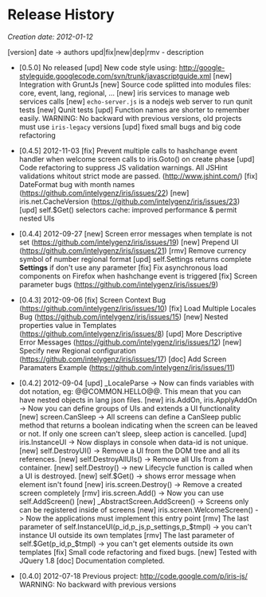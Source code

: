 # Release History

_Creation date: 2012-01-12_
 
 [version] date -> authors
 		upd|fix|new|dep|rmv - description

 * [0.5.0] No released
 		[upd] New code style using: http://google-styleguide.googlecode.com/svn/trunk/javascriptguide.xml
 		[new] Integration with GruntJs
 		[new] Source code splitted into modules files: core, event, lang, regional, ...
 		[new] iris services to manage web services calls
 		[new] `echo-server.js` is a nodejs web server to run qunit tests
 		[new] Qunit tests
 		[upd] Function names are shorter to remember easily. WARNING: No backward with previous versions, old projects must use `iris-legacy` versions
 		[upd] fixed small bugs and big code refactoring


 * [0.4.5] 2012-11-03
 		[fix] Prevent multiple calls to hashchange event handler when welcome screen calls to iris.Goto() on create phase
		[upd] Code refactoring to suppress JS validation warnings. All JSHint validations whitout strict mode are passed. (http://www.jshint.com/)
		[fix] DateFormat bug with month names (https://github.com/intelygenz/iris/issues/22)
		[new] iris.net.CacheVersion (https://github.com/intelygenz/iris/issues/23) 
		[upd] self.$Get() selectors cache: improved performance & permit nested UIs

 * [0.4.4] 2012-09-27
 		[new] Screen error messages when template is not set (https://github.com/intelygenz/iris/issues/19)
 		[new] Prepend UI (https://github.com/intelygenz/iris/issues/21)
 		[rmv] Remove currency symbol of number regional format
 		[upd] self.Settings returns complete __Settings__ if don't use any parameter
 		[fix] Fix asynchronous load components on Firefox when hashchange event is triggered
 		[fix] Screen parameter bugs (https://github.com/intelygenz/iris/issues/9)

 * [0.4.3] 2012-09-06
 		[fix] Screen Context Bug (https://github.com/intelygenz/iris/issues/10)
 		[fix] Load Multiple Locales Bug (https://github.com/intelygenz/iris/issues/15)
 		[new] Nested properties value in Templates (https://github.com/intelygenz/iris/issues/8)
 		[upd] More Descriptive Error Messages (https://github.com/intelygenz/iris/issues/12)
 		[new] Specify new Regional configuration (https://github.com/intelygenz/iris/issues/17)
 		[doc] Add Screen Paramaters Example (https://github.com/intelygenz/iris/issues/11)

 * [0.4.2] 2012-09-04
		[upd] _LocaleParse -> Now can finds variables with dot notation, eg: @@COMMON.HELLO@@. This mean that you can have nested objects in lang json files.
		[new] iris.AddOn, iris.ApplyAddOn -> Now you can define groups of UIs and extends a UI functionality
		[new] screen.CanSleep -> All screens can define a CanSleep public method that returns a boolean indicating when the screen can be leaved or not.
                               If only one screen can't sleep, sleep action is cancelled.
 		[upd] iris.InstanceUI -> Now displays in console when data-id is not unique.
 		[new] self.DestroyUI() -> Remove a UI from the DOM tree and all its references.
		[new] self.DestroyAllUIs() -> Remove all UIs from a container.
 		[new] self.Destroy() -> new Lifecycle function is called when a UI is destroyed.
 		[new] self.$Get() -> shows error message when element isn't found
 		[new] iris.screen.Destroy() -> Remove a created screen completely
 		[rmv] iris.screen.Add() -> Now you can use self.AddScreen()
 		[new] _AbstractScreen.AddScreen() -> Screens only can be registered inside of screens
 		[new] iris.screen.WelcomeScreen() -> Now the applications must implement this entry point
 		[rmv] The last parameter of self.InstanceUI(p_id,p_js,p_settings,p_$tmpl) -> you can't instance UI outside its own templates
 		[rmv] The last parameter of self.$Get(p_id,p_$tmpl) -> you can't get elements outside its own templates
 		[fix] Small code refactoring and fixed bugs.
 		[new] Tested with JQuery 1.8
 		[doc] Documentation completed.

 * [0.4.0] 2012-07-18
 		Previous project: http://code.google.com/p/iris-js/
 		WARNING: No backward with previous versions
